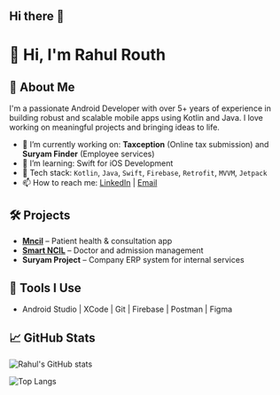 ## Hi there 👋

# 👋 Hi, I'm Rahul Routh

## 🚀 About Me
I'm a passionate Android Developer with over 5+ years of experience in building robust and scalable mobile apps using Kotlin and Java. I love working on meaningful projects and bringing ideas to life.

- 🔭 I’m currently working on: **Taxception** (Online tax submission) and **Suryam Finder** (Employee services)
- 🌱 I’m learning: Swift for iOS Development
- 🧠 Tech stack: `Kotlin`, `Java`, `Swift`, `Firebase`, `Retrofit`, `MVVM`, `Jetpack`
- 📫 How to reach me: [LinkedIn](https://www.linkedin.com/in/rahul-routh-b62354163) | [Email](mailto:its.rahsual@gmail.com)

## 🛠️ Projects
- **[Mncil](https://github.com/yourusername/mncil)** – Patient health & consultation app  
- **[Smart NCIL](https://github.com/yourusername/smartncil)** – Doctor and admission management  
- **Suryam Project** – Company ERP system for internal services  

## 🧰 Tools I Use
- Android Studio | XCode | Git | Firebase | Postman | Figma

## 📈 GitHub Stats
![Rahul's GitHub stats](https://github-readme-stats.vercel.app/api?username=Rahul-Routh&show_icons=true&theme=default)

<!-- Optional extra cards -->
![Top Langs](https://github-readme-stats.vercel.app/api/top-langs/?username=Rahul-Routh&layout=compact)


<!--**Rahul-Routh/Rahul-Routh** is a ✨ _special_ ✨ repository because its `README.md` (this file) appears on your GitHub profile.

Here are some ideas to get you started:

- 🔭 I’m currently working on ...
- 🌱 I’m currently learning ...
- 👯 I’m looking to collaborate on ...
- 🤔 I’m looking for help with ...
- 💬 Ask me about ...
- 📫 How to reach me: ...
- 😄 Pronouns: ...
- ⚡ Fun fact: ...
- -->
